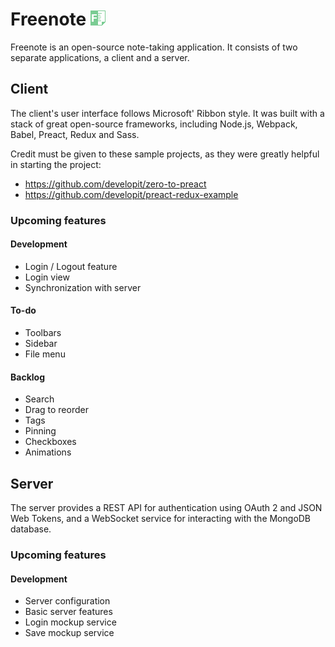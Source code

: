 # Freenote ![Freenote icon](Freenote.png?raw=true "Freenote") 
Freenote is an open-source note-taking application. It consists of two separate applications, a client and a server.

## Client
The client's user interface follows Microsoft' Ribbon style. It was built with a stack of great open-source frameworks, including Node.js, Webpack, Babel, Preact, Redux and Sass.

Credit must be given to these sample projects, as they were greatly helpful in starting the project: 
* https://github.com/developit/zero-to-preact
* https://github.com/developit/preact-redux-example

### Upcoming features
#### Development
* Login / Logout feature
* Login view
* Synchronization with server

#### To-do
* Toolbars
* Sidebar
* File menu

#### Backlog
* Search
* Drag to reorder
* Tags
* Pinning
* Checkboxes
* Animations

## Server
The server provides a REST API for authentication using OAuth 2 and JSON Web Tokens, and a WebSocket service for interacting with the MongoDB database.

### Upcoming features
#### Development
* Server configuration
* Basic server features
* Login mockup service
* Save mockup service